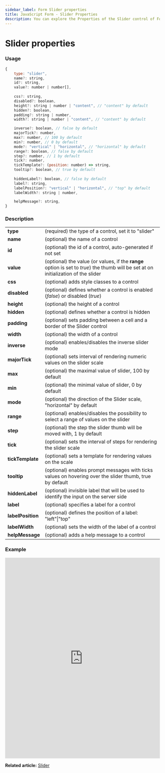 ```yaml
---
sidebar_label: Form Slider properties
title: JavaScript Form - Slider Properties 
description: You can explore the Properties of the Slider control of Form in the documentation of the DHTMLX JavaScript UI library. Browse developer guides and API reference, try out code examples and live demos, and download a free 30-day evaluation version of DHTMLX Suite.
---
```


# Slider properties

### Usage

~~~js
{
	type: "slider",
    name?: string,
    id?: string,
    value?: number | number[],
    
    css?: string,
    disabled?: boolean,
    height?: string | number | "content", // "content" by default
    hidden?: boolean,
    padding?: string | number,
    width?: string | number | "content", // "content" by default

    inverse?: boolean, // false by default
    majorTick?: number,
    max?: number, // 100 by default
    min?: number, // 0 by default
    mode?: "vertical" | "horizontal", // "horizontal" by default
    range?: boolean, // false by default
    step?: number, // 1 by default
    tick?: number,
    tickTemplate?: (position: number) => string,
    tooltip?: boolean, // true by default
    
    hiddenLabel?: boolean, // false by default
    label?: string,
    labelPosition?: "vertical" | "horizontal", // "top" by default
    labelWidth?: string | number,

    helpMessage?: string,
}
~~~

### Description

<table>
    <tbody>
        <tr>
            <td><b>type</b></td>
            <td>(required) the type of a control, set it to "slider"</td>
        </tr>
        <tr>
            <td><b>name</b></td>
            <td>(optional) the name of a control</td>
        </tr>
        <tr>
            <td><b>id</b></td>
            <td>(optional) the id of a control, auto-generated if not set</td>
        </tr>
        <tr>
            <td><b>value</b></td>
            <td>(optional) the value (or values, if the <b>range</b> option is set to <i>true</i>) the thumb will be set at on initialization of the slider</td>
        </tr>
        <tr>
            <td><b>css</b></td>
            <td>(optional) adds style classes to a control</td>
        </tr>
        <tr>
            <td><b>disabled</b></td>
            <td>(optional) defines whether a control is enabled (<i>false</i>) or disabled (<i>true</i>)</td>
        </tr>
        <tr>
            <td><b>height</b></td>
            <td>(optional) the height of a control</td>
        </tr>
        <tr>
            <td><b>hidden</b></td>
            <td>(optional) defines whether a control is hidden</td>
        </tr>
        <tr>
            <td><b>padding</b></td>
            <td>(optional) sets padding between a cell and a border of the Slider control</td>
        </tr>
        <tr>
            <td><b>width</b></td>
            <td>(optional) the width of a control</td>
        </tr>
        <tr>
            <td><b>inverse</b></td>
            <td>(optional) enables/disables the inverse slider mode</td>
        </tr>
        <tr>
            <td><b>majorTick</b></td>
            <td>(optional) sets interval of rendering numeric values on the slider scale</td>
        </tr>
        <tr>
            <td><b>max</b></td>
            <td>(optional) the maximal value of slider, 100 by default</td>
        </tr>
        <tr>
            <td><b>min</b></td>
            <td>(optional) the minimal value of slider, 0 by default</td>
        </tr>
        <tr>
            <td><b>mode</b></td>
            <td>(optional) the direction of the Slider scale, "horizontal" by default</td>
        </tr>
        <tr>
            <td><b>range</b></td>
            <td>(optional) enables/disables the possibility to select a range of values on the slider</td>
        </tr>
        <tr>
            <td><b>step</b></td>
            <td>(optional) the step the slider thumb will be moved with, 1 by default</td>
        </tr>
        <tr>
            <td><b>tick</b></td>
            <td>(optional) sets the interval of steps for rendering the slider scale</td>
        </tr>
        <tr>
            <td><b>tickTemplate</b></td>
            <td>(optional) sets a template for rendering values on the scale</td>
        </tr>
        <tr>
            <td><b>tooltip</b></td>
            <td>(optional) enables prompt messages with ticks values on hovering over the slider thumb, true by default</td>
        </tr>
        <tr>
            <td><b>hiddenLabel</b></td>
            <td>(optional) invisible label that will be used to identify the input on the server side</td>
        </tr>
        <tr>
            <td><b>label</b></td>
            <td>(optional) specifies a label for a control</td>
        </tr>
        <tr>
            <td><b>labelPosition</b></td>
            <td>(optional) defines the position of a label: "left"|"top"</td>
        </tr>
        <tr>
            <td><b>labelWidth</b></td>
            <td>(optional) sets the width of the label of a control</td>
        </tr>
        <tr>
            <td><b>helpMessage</b></td>
            <td>(optional) adds a help message to a control</td>
        </tr>
    </tbody>
</table>

### Example

<iframe src="https://snippet.dhtmlx.com/ikyyekxq?mode=js" frameborder="0" class="snippet_iframe" width="100%" height="650"></iframe>

**Related article:** [Slider](form/slider.md)